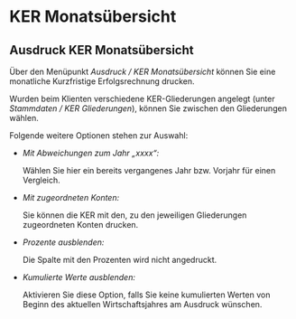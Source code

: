 # KER Monatsübersicht

## Ausdruck KER Monatsübersicht


Über den Menüpunkt *Ausdruck / KER Monatsübersicht* können Sie eine monatliche Kurzfristige Erfolgsrechnung drucken.

Wurden beim Klienten verschiedene KER-Gliederungen angelegt (unter *Stammdaten / KER Gliederungen*), können Sie zwischen den Gliederungen wählen.

Folgende weitere Optionen stehen zur Auswahl:

* *Mit Abweichungen zum Jahr „xxxx“:*

    Wählen Sie hier ein bereits vergangenes Jahr bzw. Vorjahr für einen Vergleich.

* *Mit zugeordneten Konten:*

    Sie können die KER mit den, zu den jeweiligen Gliederungen zugeordneten Konten drucken.

* *Prozente ausblenden:*

    Die Spalte mit den Prozenten wird nicht angedruckt.

* *Kumulierte Werte ausblenden:*

    Aktivieren Sie diese Option, falls Sie keine kumulierten Werten von Beginn des aktuellen Wirtschaftsjahres am Ausdruck wünschen.

